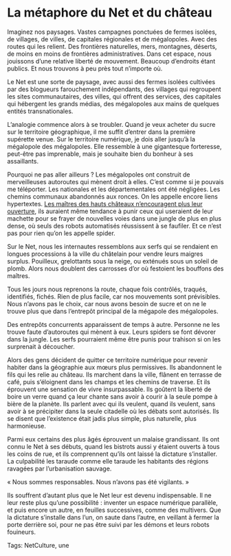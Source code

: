 # La métaphore du Net et du château

Imaginez nos paysages. Vastes campagnes ponctuées de fermes isolées, de villages, de villes, de capitales régionales et de mégalopoles. Avec des routes qui les relient. Des frontières naturelles, mers, montagnes, déserts, de moins en moins de frontières administratives. Dans cet espace, nous jouissons d’une relative liberté de mouvement. Beaucoup d’endroits étant publics. Et nous trouvons à peu près tout n’importe où.<span id="more-35821"></span>

Le Net est une sorte de paysage, avec aussi des fermes isolées cultivées par des blogueurs farouchement indépendants, des villages qui regroupent les sites communautaires, des villes, qui offrent des services, des capitales qui hébergent les grands médias, des mégalopoles aux mains de quelques entités transnationales.

L’analogie commence alors à se troubler. Quand je veux acheter du sucre sur le territoire géographique, il me suffit d’entrer dans la première supérette venue. Sur le territoire numérique, je dois aller jusqu’à la mégalopole des mégalopoles. Elle ressemble à une gigantesque forteresse, peut-être pas imprenable, mais je souhaite bien du bonheur à ses assaillants.

Pourquoi ne pas aller ailleurs ? Les mégalopoles ont construit de merveilleuses autoroutes qui mènent droit à elles. C’est comme si je pouvais me téléporter. Les nationales et les départementales ont été négligées. Les chemins communaux abandonnés aux ronces. On les appelle encore liens hypertextes. [Les maîtres des hauts châteaux n’encouragent plus leur ouverture](http://blog.tcrouzet.com/2014/05/17/un-livre-na-pas-dadresse-lapres-web-non-plus/), ils auraient même tendance à punir ceux qui useraient de leur machette pour se frayer de nouvelles voies dans une jungle de plus en plus dense, où seuls des robots automatisés réussissent à se faufiler. Et ce n’est pas pour rien qu’on les appelle spider.

Sur le Net, nous les internautes ressemblons aux serfs qui se rendaient en longues processions à la ville du châtelain pour vendre leurs maigres surplus. Pouilleux, grelottants sous la neige, ou exténués sous un soleil de plomb. Alors nous doublent des carrosses d’or où festoient les bouffons des maîtres.

Tous les jours nous reprenons la route, chaque fois contrôlés, traqués, identifiés, fichés. Rien de plus facile, car nos mouvements sont prévisibles. Nous n’avons pas le choix, car nous avons besoin de sucre et on ne le trouve plus que dans l’entrepôt principal de la mégapole des mégalopoles.

Des entrepôts concurrents apparaissent de temps à autre. Personne ne les trouve faute d’autoroutes qui mènent à eux. Leurs spiders se font dévorer dans la jungle. Les serfs pourraient même être punis pour trahison si on les surprenait à découcher.

Alors des gens décident de quitter ce territoire numérique pour revenir habiter dans la géographie aux mœurs plus permissives. Ils abandonnent le fils qui les relie au château. Ils marchent dans la ville, flânent en terrasse de café, puis s’éloignent dans les champs et les chemins de traverse. Et ils éprouvent une sensation de vivre insurpassable. Ils goûtent la liberté de boire un verre quand ça leur chante sans avoir à courir à la seule pompe à bière de la planète. Ils parlent avec qui ils veulent, quand ils veulent, sans avoir à se précipiter dans la seule citadelle où les débats sont autorisés. Ils se disent que l’existence était jadis plus simple, plus naturelle, plus harmonieuse.

Parmi eux certains des plus âgés éprouvent un malaise grandissant. Ils ont connu le Net à ses débuts, quand les bistrots aussi y étaient ouverts à tous les coins de rue, et ils comprennent qu’ils ont laissé la dictature s’installer. La culpabilité les taraude comme elle taraude les habitants des régions ravagées par l’urbanisation sauvage.

« Nous sommes responsables. Nous n’avons pas été vigilants. »

Ils souffrent d’autant plus que le Net leur est devenu indispensable. Il ne leur reste plus qu’une possibilité : inventer un espace numérique parallèle, et puis encore un autre, en feuilles successives, comme des multivers. Que la dictature s’installe dans l’un, on saute dans l’autre, en veillant à fermer la porte derrière soi, pour ne pas être suivi par les démons et leurs robots fouineurs.

Tags: NetCulture, une